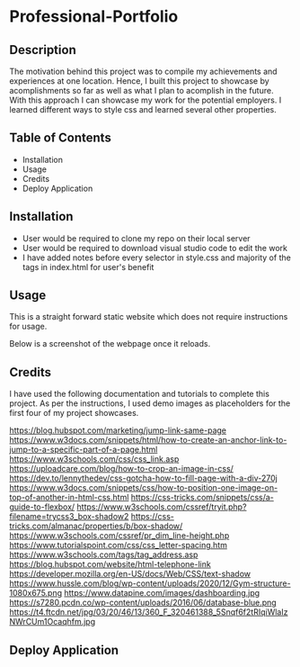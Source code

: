 # Professional-Portfolio

## Description

The motivation behind this project was to compile my achievements and experiences at one location. Hence, I built this project to showcase by acomplishments so far as well as what I plan to acomplish in the future. With this approach I can showcase my work for the potential employers. I learned different ways to style css and learned several other properties.

## Table of Contents
- Installation
- Usage
- Credits
- Deploy Application

## Installation

- User would be required to clone my repo on their local server
- User would be required to download visual studio code to edit the work
- I have added notes before every selector in style.css and majority of the tags in index.html for user's benefit

## Usage

This is a straight forward static website which does not require instructions for usage.

Below is a screenshot of the webpage once it reloads.



## Credits

I have used the following documentation and tutorials to complete this project. As per the instructions, I used demo images as placeholders for the first four of my project showcases.

https://blog.hubspot.com/marketing/jump-link-same-page
https://www.w3docs.com/snippets/html/how-to-create-an-anchor-link-to-jump-to-a-specific-part-of-a-page.html
https://www.w3schools.com/css/css_link.asp
https://uploadcare.com/blog/how-to-crop-an-image-in-css/
https://dev.to/lennythedev/css-gotcha-how-to-fill-page-with-a-div-270j
https://www.w3docs.com/snippets/css/how-to-position-one-image-on-top-of-another-in-html-css.html
https://css-tricks.com/snippets/css/a-guide-to-flexbox/
https://www.w3schools.com/cssref/tryit.php?filename=trycss3_box-shadow2
https://css-tricks.com/almanac/properties/b/box-shadow/
https://www.w3schools.com/cssref/pr_dim_line-height.php
https://www.tutorialspoint.com/css/css_letter-spacing.htm
https://www.w3schools.com/tags/tag_address.asp
https://blog.hubspot.com/website/html-telephone-link
https://developer.mozilla.org/en-US/docs/Web/CSS/text-shadow
https://www.hussle.com/blog/wp-content/uploads/2020/12/Gym-structure-1080x675.png
https://www.datapine.com/images/dashboarding.jpg
https://s7280.pcdn.co/wp-content/uploads/2016/06/database-blue.png
https://t4.ftcdn.net/jpg/03/20/46/13/360_F_320461388_5Snqf6f2tRIqiWlaIzNWrCUm1Ocaqhfm.jpg

## Deploy Application
